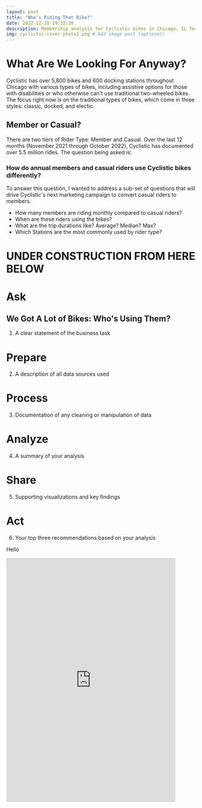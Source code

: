 ```yaml
---
layout: post
title: "Who's Riding That Bike?"
date: 2022-12-28 19:32:20
description: Membership analysis for Cyclistic bikes in Chicago, IL for Google Data Analytics Certificate.
img: cyclistic-cover-photo3.png # Add image post (optional)
---
```


# What Are We Looking For Anyway?
Cyclistic has over 5,800 bikes and 600 docking stations throughout Chicago with various types of bikes, including assistive options for those with disabilities or who otherwise can't use traditional two-wheeled bikes. The focus right now is on the traditional types of bikes, which come in three styles: classic, docked, and electic.

## Member or Casual?
There are two tiers of Rider Type: Member and Casual. Over the last 12 months (November 2021 through October 2022), Cyclistic has documented over 5.5 million rides. The question being asked is:

### How do annual members and casual riders use Cyclistic bikes differently?

To answer this question, I wanted to address a sub-set of questions that will drive Cyclistic's next marketing campaign to convert casual riders to members.
* How many members are riding monthly compared to casual riders?
* When are these riders using the bikes?
* What are the trip durations like? Average? Median? Max?
* Which Stations are the most commonly used by rider type?


# UNDER CONSTRUCTION FROM HERE BELOW

# Ask
## We Got A Lot of Bikes: Who's Using Them?
1. A clear statement of the business task


# Prepare
2. A description of all data sources used

# Process
3. Documentation of any cleaning or manipulation of data

# Analyze
4. A summary of your analysis

# Share
5. Supporting visualizations and key findings

# Act
6. Your top three recommendations based on your analysis


Hello

<iframe seamless frameborder="0" src="https://public.tableau.com/views/CyclisticTripDataCaseStudy/PopularStartTimesHeatMaps?:language=en-US&:display_count=n&:embed=yes&:display_count=yes&:showVizHome=no" width = '450' height = '650' scrolling='yes' ></iframe>

